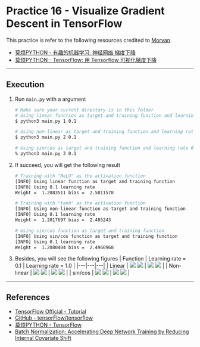 # Practice 16 - Visualize Gradient Descent in TensorFlow

This practice is refer to the following resources credited to [Morvan](https://github.com/MorvanZhou).
* [莫烦PYTHON - 有趣的机器学习: 神经网络 梯度下降](https://morvanzhou.github.io/tutorials/machine-learning/ML-intro/2-8-gradient-descent/)
* [莫烦PYTHON - TensorFlow: 用 Tensorflow 可视化梯度下降](https://morvanzhou.github.io/tutorials/machine-learning/tensorflow/5-15-tf-gradient-descent/)

---
## Execution

1. Run `main.py` with a argument
    ```bash
    # Make sure your current directory is in this folder
    # Using linear function as target and training function and learning rate 0.1
    $ python3 main.py 1 0.1

    # Using non-linear as target and training function and learning rate 0.1
    $ python3 main.py 2 0.1

    # Using sin/cos as target and training function and learning rate 0.1
    % python3 main.py 3 0.1
    ```
2. If succeed, you will get the following result
    ```bash
    # Training with "ReLU" as the activation function
    [INFO] Using linear function as target and training function
    [INFO] Using 0.1 learning rate
    Weight =  1.2083511 bias =  2.5011578

    # Training with "tanh" as the activation function
    [INFO] Using non-linear function as target and training function
    [INFO] Using 0.1 learning rate
    Weight =  1.2017697 bias =  2.485243

    # Using sin/cos function as target and training function
    [INFO] Using sin/cos function as target and training function
    [INFO] Using 0.1 learning rate
    Weight =  1.2080404 bias =  2.4960968
    ```
3. Besides, you will see the following figures
    | Function | Learning rate = 0.1 | Learning rate = 1.0 |
    |---|---|---|
    | Linear | ![](../../../../res/img/movan/16-input1_1.png) ![](../../../../res/img/movan/16-VisualizeGD1_1.png) | ![](../../../../res/img/movan/16-input1_2.png) ![](../../../../res/img/movan/16-VisualizeGD1_2.png) |
    | Non-linear | ![](../../../../res/img/movan/16-input2_1.png) ![](../../../../res/img/movan/16-VisualizeGD2_1.png) | ![](../../../../res/img/movan/16-input2_2.png) ![](../../../../res/img/movan/16-VisualizeGD2_2.png) |
    | sin/cos | ![](../../../../res/img/movan/16-input3_1.png) ![](../../../../res/img/movan/16-VisualizeGD3_1.png) | ![](../../../../res/img/movan/16-input3_2.png) ![](../../../../res/img/movan/16-VisualizeGD3_2.png) |

---
## References

* [TensorFlow Official - Tutorial](https://www.tensorflow.org/tutorials/)
* [GitHub - tensorFlow/tensorflow](https://github.com/tensorflow/tensorflow)
* [莫烦PYTHON - TensorFlow](https://morvanzhou.github.io/tutorials/machine-learning/tensorflow)
* [Batch Normalization: Accelerating Deep Network Training by Reducing Internal Covariate Shift](https://arxiv.org/abs/1502.03167)